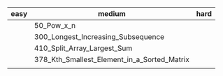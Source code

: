 | easy | medium                                      | hard |
| ---- | ------------------------------------------- | ---- |
|      | 50_Pow_x_n                                  |      |
|      | 300_Longest_Increasing_Subsequence          |      |
|      | 410_Split_Array_Largest_Sum                 |      |
|      | 378_Kth_Smallest_Element_in_a_Sorted_Matrix |      |
|      |                                             |      |

